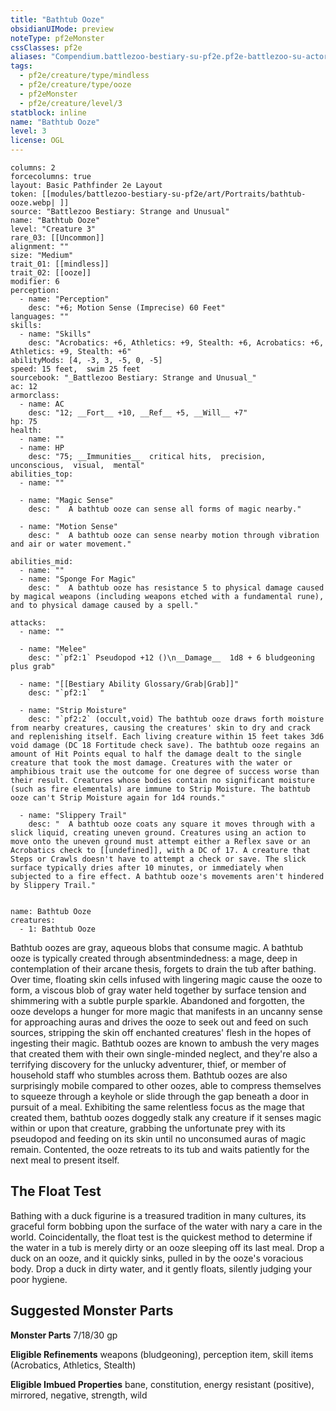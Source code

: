 ```yaml
---
title: "Bathtub Ooze"
obsidianUIMode: preview
noteType: pf2eMonster
cssClasses: pf2e
aliases: "Compendium.battlezoo-bestiary-su-pf2e.pf2e-battlezoo-su-actors.Actor.vsZU7o0eCv0BRmlO" 
tags:
  - pf2e/creature/type/mindless
  - pf2e/creature/type/ooze
  - pf2eMonster
  - pf2e/creature/level/3
statblock: inline
name: "Bathtub Ooze"
level: 3
license: OGL
---
```


```statblock
columns: 2
forcecolumns: true
layout: Basic Pathfinder 2e Layout
token: [[modules/battlezoo-bestiary-su-pf2e/art/Portraits/bathtub-ooze.webp| ]]
source: "Battlezoo Bestiary: Strange and Unusual"
name: "Bathtub Ooze"
level: "Creature 3"
rare_03: [[Uncommon]]
alignment: ""
size: "Medium"
trait_01: [[mindless]]
trait_02: [[ooze]]
modifier: 6
perception:
  - name: "Perception"
    desc: "+6; Motion Sense (Imprecise) 60 Feet"
languages: ""
skills:
  - name: "Skills"
    desc: "Acrobatics: +6, Athletics: +9, Stealth: +6, Acrobatics: +6, Athletics: +9, Stealth: +6"
abilityMods: [4, -3, 3, -5, 0, -5]
speed: 15 feet,  swim 25 feet
sourcebook: "_Battlezoo Bestiary: Strange and Unusual_"
ac: 12
armorclass:
  - name: AC
    desc: "12; __Fort__ +10, __Ref__ +5, __Will__ +7"
hp: 75
health:
  - name: ""
  - name: HP
    desc: "75; __Immunities__  critical hits,  precision,  unconscious,  visual,  mental"
abilities_top:
  - name: ""

  - name: "Magic Sense"
    desc: "  A bathtub ooze can sense all forms of magic nearby."

  - name: "Motion Sense"
    desc: "  A bathtub ooze can sense nearby motion through vibration and air or water movement."

abilities_mid:
  - name: ""
  - name: "Sponge For Magic"
    desc: "  A bathtub ooze has resistance 5 to physical damage caused by magical weapons (including weapons etched with a fundamental rune), and to physical damage caused by a spell."

attacks:
  - name: ""

  - name: "Melee"
    desc: "`pf2:1` Pseudopod +12 ()\n__Damage__  1d8 + 6 bludgeoning plus grab"

  - name: "[[Bestiary Ability Glossary/Grab|Grab]]"
    desc: "`pf2:1`  "

  - name: "Strip Moisture"
    desc: "`pf2:2` (occult,void) The bathtub ooze draws forth moisture from nearby creatures, causing the creatures' skin to dry and crack and replenishing itself. Each living creature within 15 feet takes 3d6 void damage (DC 18 Fortitude check save). The bathtub ooze regains an amount of Hit Points equal to half the damage dealt to the single creature that took the most damage. Creatures with the water or amphibious trait use the outcome for one degree of success worse than their result. Creatures whose bodies contain no significant moisture (such as fire elementals) are immune to Strip Moisture. The bathtub ooze can't Strip Moisture again for 1d4 rounds."

  - name: "Slippery Trail"
    desc: "  A bathtub ooze coats any square it moves through with a slick liquid, creating uneven ground. Creatures using an action to move onto the uneven ground must attempt either a Reflex save or an Acrobatics check to [[undefined]], with a DC of 17. A creature that Steps or Crawls doesn't have to attempt a check or save. The slick surface typically dries after 10 minutes, or immediately when subjected to a fire effect. A bathtub ooze's movements aren't hindered by Slippery Trail."
 
```

```encounter-table
name: Bathtub Ooze
creatures:
  - 1: Bathtub Ooze
```



Bathtub oozes are gray, aqueous blobs that consume magic. A bathtub ooze is typically created through absentmindedness: a mage, deep in contemplation of their arcane thesis, forgets to drain the tub after bathing. Over time, floating skin cells infused with lingering magic cause the ooze to form, a viscous blob of gray water held together by surface tension and shimmering with a subtle purple sparkle. Abandoned and forgotten, the ooze develops a hunger for more magic that manifests in an uncanny sense for approaching auras and drives the ooze to seek out and feed on such sources, stripping the skin off enchanted creatures' flesh in the hopes of ingesting their magic. Bathtub oozes are known to ambush the very mages that created them with their own single-minded neglect, and they're also a terrifying discovery for the unlucky adventurer, thief, or member of household staff who stumbles across them. Bathtub oozes are also surprisingly mobile compared to other oozes, able to compress themselves to squeeze through a keyhole or slide through the gap beneath a door in pursuit of a meal. Exhibiting the same relentless focus as the mage that created them, bathtub oozes doggedly stalk any creature if it senses magic within or upon that creature, grabbing the unfortunate prey with its pseudopod and feeding on its skin until no unconsumed auras of magic remain. Contented, the ooze retreats to its tub and waits patiently for the next meal to present itself.

## The Float Test

Bathing with a duck figurine is a treasured tradition in many cultures, its graceful form bobbing upon the surface of the water with nary a care in the world. Coincidentally, the float test is the quickest method to determine if the water in a tub is merely dirty or an ooze sleeping off its last meal. Drop a duck on an ooze, and it quickly sinks, pulled in by the ooze's voracious body. Drop a duck in dirty water, and it gently floats, silently judging your poor hygiene.

## Suggested Monster Parts

**Monster Parts** 7/18/30 gp

**Eligible Refinements** weapons (bludgeoning), perception item, skill items (Acrobatics, Athletics, Stealth)

**Eligible Imbued Properties** bane, constitution, energy resistant (positive), mirrored, negative, strength, wild
